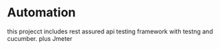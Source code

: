 # Automation

this projecct includes rest assured api testing framework with testng and cucumber. plus Jmeter